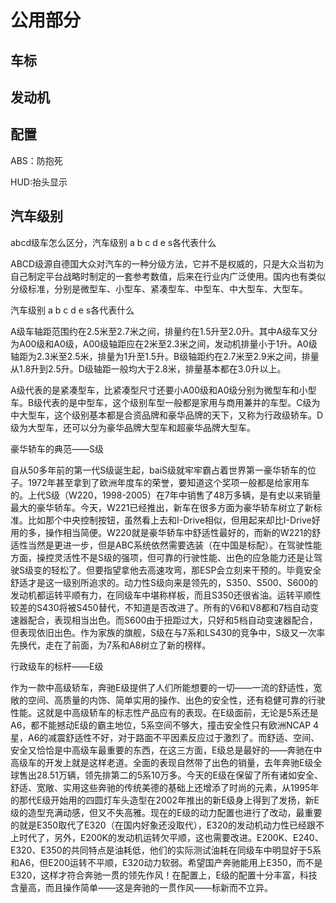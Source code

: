 # 公用部分


## 车标


## 发动机


## 配置

ABS：防抱死

HUD:抬头显示



## 汽车级别

abcd级车怎么区分，汽车级别 a b c d e s各代表什么

ABCD级源自德国大众对汽车的一种分级方法，它并不是权威的，只是大众当初为自己制定平台战略时制定的一套参考数值，后来在行业内广泛使用。国内也有类似分级标准，分别是微型车、小型车、紧凑型车、中型车、中大型车、大型车。

汽车级别 a b c d e s各代表什么

A级车轴距范围约在2.5米至2.7米之间，排量约在1.5升至2.0升。其中A级车又分为A00级和A0级，A00级轴距应在2米至2.3米之间，发动机排量小于1升。A0级轴距为2.3米至2.5米，排量为1升至1.5升。B级轴距约在2.7米至2.9米之间，排量从1.8升到2.5升。D级轴距一般均大于2.8米，排量基本都在3.0升以上。

A级代表的是紧凑型车，比紧凑型尺寸还要小A00级和A0级分别为微型车和小型车。B级代表的是中型车，这个级别车型一般都是家用与商用兼并的车型。C级为中大型车，这个级别基本都是合资品牌和豪华品牌的天下，又称为行政级轿车。D级为大型车，还可以分为豪华品牌大型车和超豪华品牌大型车。

豪华轿车的典范——S级

自从50多年前的第一代S级诞生起，baiS级就牢牢霸占着世界第一豪华轿车的位子。1972年甚至拿到了欧洲年度车的荣誉，要知道这个奖项一般都是给家用车的。上代S级（W220，1998-2005）在7年中销售了48万多辆，是有史以来销量最大的豪华轿车。今天，W221已经推出，新车在很多方面为豪华轿车树立了新标准。比如那个中央控制按钮，虽然看上去和I-Drive相似，但用起来却比I-Drive好用的多，操作相当简便。W220就是豪华轿车中舒适性最好的，而新的W221的舒适性当然是更进一步，但是ABC系统依然需要选装（在中国是标配）。在驾驶性能方面，操控灵活性不是S级的强项，但可靠的行驶性能、出色的应急能力还是让驾驶S级变的轻松了。但要指望拿他去高速攻弯，那ESP会立刻来干预的。毕竟安全舒适才是这一级别所追求的。动力性S级向来是领先的，S350、S500、S600的发动机都运转平顺有力，在同级车中堪称样板，而且S350还很省油。运转平顺性较差的S430将被S450替代，不知道是否改进了。所有的V6和V8都和7档自动变速器配合，表现相当出色。而S600由于扭距过大，只好和5档自动变速器配合，但表现依旧出色。作为家族的旗舰，S级在与7系和LS430的竞争中，S级又一次率先换代，走在了前面，为7系和A8树立了新的榜样。


行政级车的标杆——E级

作为一款中高级轿车，奔驰E级提供了人们所能想要的一切——一流的舒适性，宽敞的空间、高质量的内饰、简单实用的操作、出色的安全性，还有稳健可靠的行驶性能。这就是中高级轿车的标志性产品应有的表现。在E级面前，无论是5系还是A6，都不能撼动E级的霸主地位，5系空间不够大，撞击安全性只有欧洲NCAP 4星，A6的减震舒适性不好，对于路面不平因素反应过于激烈了。而舒适、空间、安全又恰恰是中高级车最重要的东西，在这三方面，E级总是最好的——奔驰在中高级车的开发上就是这样老道。全面的表现自然带了出色的销量，去年奔驰E级全球售出28.51万辆，领先排第二的5系10万多。今天的E级在保留了所有诸如安全、舒适、宽敞、实用这些奔驰的传统美德的基础上还增添了时尚的元素，从1995年的那代E级开始用的四圆灯车头造型在2002年推出的新E级身上得到了发扬，新E级的造型充满动感，但又不失高雅。现在的E级的动力配置也进行了改动，最重要的就是E350取代了E320（在国内好象还没取代），E320的发动机动力性已经跟不上时代了，另外，E200K的发动机运转欠平顺，这也需要改进。E200K、E240、E320、E350的共同特点是油耗低，他们的实际测试油耗在同级车中明显好于5系和A6，但E200运转不平顺，E320动力软弱。希望国产奔驰能用上E350，而不是E320，这样才符合奔驰一贯的领先作风！在配置上，E级的配置十分丰富，科技含量高，而且操作简单——这是奔驰的一贯作风——标新而不立异。